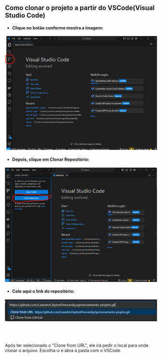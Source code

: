 <h2>Como clonar o projeto a partir do VSCode(Visual Studio Code)</h2>

- <h4>Clique no botão conforme mostra a imagem:</h4>


<div align=center>
    <img src = "./img/clonegitVSCode.png" width=800px>
</div>


- <h4>Depois, clique em Clonar Repositório:</h4>


<div align=center>
    <img src = "./img/clonegitVSCode1.png" width=800px>
</div>


- <h4>Cole aqui o link do repositório:</h4>


<div align=center>
    <img src = "./img/clonegitVSCode2.png" width=800px>
</div>
<br><br><br><br>
Após ter selecionado o "Clone from URL", ele irá pedir o local para onde clonar o arquivo. Escolha-o e abra a pasta com o VSCode.
